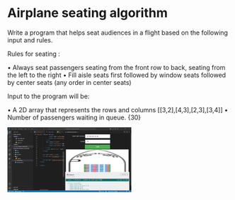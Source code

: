 # Airplane seating algorithm

Write a program that helps seat audiences in a flight based on the
following input and rules.

Rules for seating :

• Always seat passengers seating from the front row to back,
seating from the left to the right
• Fill aisle seats first followed by window seats followed by center
seats (any order in center seats)

Input to the program will be:

• A 2D array that represents the rows and columns [[3,2],[4,3],[2,3],[3,4]]
• Number of passengers waiting in queue. {30}

<img src="/img/Airplane.png" width="280"/>